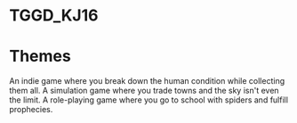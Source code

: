 # TGGD_KJ16

# Themes
An indie game where you break down the human condition while collecting them all.
A simulation game where you trade towns and the sky isn't even the limit.
A role-playing game where you go to school with spiders and fulfill prophecies.